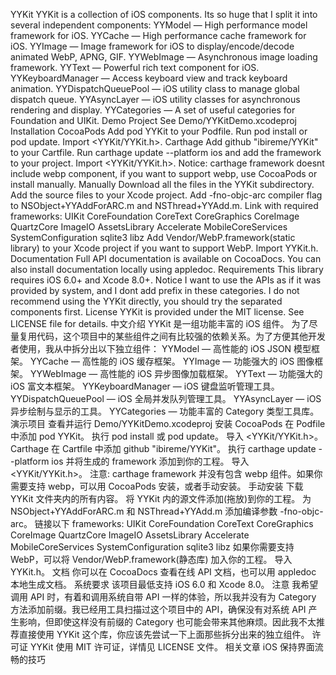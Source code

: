 YYKit YYKit is a collection of iOS components. Its so huge that I split it into several independent components: YYModel — High performance model framework for iOS. YYCache — High performance cache framework for iOS. YYImage — Image framework for iOS to display/encode/decode animated WebP, APNG, GIF. YYWebImage — Asynchronous image loading framework. YYText — Powerful rich text component for iOS. YYKeyboardManager — Access keyboard view and track keyboard animation. YYDispatchQueuePool — iOS utility class to manage global dispatch queue. YYAsyncLayer — iOS utility classes for asynchronous rendering and display. YYCategories — A set of useful categories for Foundation and UIKit. Demo Project See Demo/YYKitDemo.xcodeproj Installation CocoaPods Add pod YYKit to your Podfile. Run pod install or pod update. Import \<YYKit/YYKit.h>. Carthage Add github "ibireme/YYKit" to your Cartfile. Run carthage update --platform ios and add the framework to your project. Import \<YYKit/YYKit.h>. Notice: carthage framework doesnt include webp component, if you want to support webp, use CocoaPods or install manually. Manually Download all the files in the YYKit subdirectory. Add the source files to your Xcode project. Add -fno-objc-arc compiler flag to NSObject+YYAddForARC.m and NSThread+YYAdd.m. Link with required frameworks: UIKit CoreFoundation CoreText CoreGraphics CoreImage QuartzCore ImageIO AssetsLibrary Accelerate MobileCoreServices SystemConfiguration sqlite3 libz Add Vendor/WebP.framework(static library) to your Xcode project if you want to support WebP. Import YYKit.h. Documentation Full API documentation is available on CocoaDocs. You can also install documentation locally using appledoc. Requirements This library requires iOS 6.0+ and Xcode 8.0+. Notice I want to use the APIs as if it was provided by system, and I dont add prefix in these categories. I do not recommend using the YYKit directly, you should try the separated components first. License YYKit is provided under the MIT license. See LICENSE file for details. 中文介绍 YYKit 是一组功能丰富的 iOS 组件。 为了尽量复用代码，这个项目中的某些组件之间有比较强的依赖关系。为了方便其他开发者使用，我从中拆分出以下独立组件： YYModel — 高性能的 iOS JSON 模型框架。 YYCache — 高性能的 iOS 缓存框架。 YYImage — 功能强大的 iOS 图像框架。 YYWebImage — 高性能的 iOS 异步图像加载框架。 YYText — 功能强大的 iOS 富文本框架。 YYKeyboardManager — iOS 键盘监听管理工具。 YYDispatchQueuePool — iOS 全局并发队列管理工具。 YYAsyncLayer — iOS 异步绘制与显示的工具。 YYCategories — 功能丰富的 Category 类型工具库。 演示项目 查看并运行 Demo/YYKitDemo.xcodeproj 安装 CocoaPods 在 Podfile 中添加 pod YYKit。 执行 pod install 或 pod update。 导入 \<YYKit/YYKit.h>。 Carthage 在 Cartfile 中添加 github "ibireme/YYKit"。 执行 carthage update --platform ios 并将生成的 framework 添加到你的工程。 导入 \<YYKit/YYKit.h>。 注意: carthage framework 并没有包含 webp 组件。如果你需要支持 webp，可以用 CocoaPods 安装，或者手动安装。 手动安装 下载 YYKit 文件夹内的所有内容。 将 YYKit 内的源文件添加(拖放)到你的工程。 为 NSObject+YYAddForARC.m 和 NSThread+YYAdd.m 添加编译参数 -fno-objc-arc。 链接以下 frameworks: UIKit CoreFoundation CoreText CoreGraphics CoreImage QuartzCore ImageIO AssetsLibrary Accelerate MobileCoreServices SystemConfiguration sqlite3 libz 如果你需要支持 WebP，可以将 Vendor/WebP.framework(静态库) 加入你的工程。 导入 YYKit.h。 文档 你可以在 CocoaDocs 查看在线 API 文档，也可以用 appledoc 本地生成文档。 系统要求 该项目最低支持 iOS 6.0 和 Xcode 8.0。 注意 我希望调用 API 时，有着和调用系统自带 API 一样的体验，所以我并没有为 Category 方法添加前缀。我已经用工具扫描过这个项目中的 API，确保没有对系统 API 产生影响，但即使这样没有前缀的 Category 也可能会带来其他麻烦。因此我不太推荐直接使用 YYKit 这个库，你应该先尝试一下上面那些拆分出来的独立组件。 许可证 YYKit 使用 MIT 许可证，详情见 LICENSE 文件。 相关文章 iOS 保持界面流畅的技巧